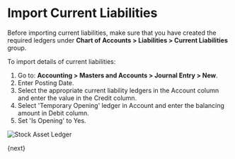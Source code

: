 <!-- add-breadcrumbs -->
# Import Current Liabilities

Before importing current liabilities, make sure that you have created the required ledgers under **Chart of Accounts > Liabilities > Current Liabilities** group.

To import details of current liabilities:

1. Go to: **Accounting > Masters and Accounts > Journal Entry > New**.
1. Enter Posting Date.
1. Select the appropriate current liability ledgers in the Account column and enter the value in the Credit column.
1. Select 'Temporary Opening' ledger in Account and enter the balancing amount in Debit column.
1. Set 'Is Opening' to Yes.

<img class="screenshot" alt="Stock Asset Ledger" src="{{docs_base_url}}/assets/img/accounts/opening_balance_current_liabilities.png">


{next}
